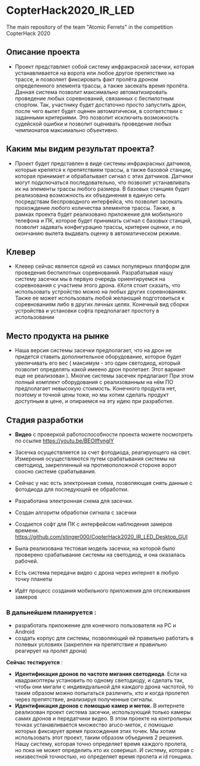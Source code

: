 # CopterHack2020_IR_LED
The main repository of the team "Atomic Ferrets" in the competition CopterHack 2020

## Описание проекта

- Проект представляет собой систему инфракрасной засечки, которая устанавливается на ворота или любое другое препятствие на трассе, и позволяет фиксировать факт пролёта дроном определенного элемента трассы, а также засекать время пролёта. Данная система позволит максимально автоматизировать проведение любых соревнований, связанных с беспилотным спортом. Так, участнику будет достаточно просто запустить дрон, после чего вылет будет оценен автоматически, в соответствии с заданными критериями. Это позволит исключить возможность судейской ошибки и позволит оценивать проведение любых чемпионатов максимально объективно.

## Каким мы видим результат проекта?

- Проект будет представлен в виде системы инфракрасных датчиков, которые крепятся к препятствиям трассы, а также базовой станции, которая принимает и обрабатывает сигнал с этих датчиков. Датчики могут подключаться последовательно, что позволит устанавливать их на элементы трассы любого размера. В базовых станциях будет реализована возможность их объединения в единую сеть посредствам беспроводного интерфейса, что позволит засекать прохождение любого количества элементов трассы. Также, в рамках проекта будет реализовано приложение для мобильного телефона и ПК, которое будет принимать сигнал с базовых станций, позволит задавать конфигурацию трассы, критерии оценки, и по окончанию вылета выдавать оценку в автоматическом режиме.

## Клевер

- Клевер сейчас является одной из самых популярных платформ для проведения беспилотных соревнований. Разрабатывая нашу систему засечки мы в первую очередь ориентируемся на соревнования с участием этого дрона. ёХотя стоит сказать, что использовать устройство можно на любых других соревнованиях. Также ее может использовать любой желающий подготовиться к соревнованиям либо в других личных целях. Конечный вид сборки устройства и установки софта предполагает простоту в использовании

## Место продукта на рынке

- Наша версия системы засечки предполагает, что на дрон не придется ставить дополнительное оборудование, которое будет увеличивать его вес ( максимум - это один светодиод, который позволит определять какой имеено дрон пролетает. Этот вариант еще не реализован ). Многие системы засечек предлагают При этом полный комплект оборудования с реализованным на нём ПО предполагает невысокую стоимость. Конечного продукта нет, поэтому и точной цены тоже, но мы хотим сделать продукт доступным в цене, и опираемся на эту идею при разработке. 

## Стадия разработки
- **Видео** с проверкой работоспособности проекта можете посмотреть по ссылке https://youtu.be/BEOIffvngIY
- Засечка осуществляется за счет фотодиода, реагирующего на свет. Измерения осуществляются путем срабатывания системы на светодиод, закрепленный на противоположной стороне ворот соосно системе срабатывания. 
- Сейчас у нас есть электронная схема, позволяющая снять данные с фотодиода для последующей ее обработки. 
 
- Разработана электронная схема для засечки. 
- Создан алгоритм обработки сигнала с засечки
- Создается софт для ПК с интерфейсом наблюдения замеров времени. https://github.com/stinger000/CopterHack2020_IR_LED_Desktop_GUI
- Была реализована тестовая модель засечки, на которой было проверено срабатывание системы на светодиод, и она оказалась рабочей. 
- Есть система передачи видео с дрона через интернет в любую точку планеты
- Идёт процесс создания мобильного приложения для отслеживания замеров
 
 ### В дальнейшем планируется : 
- разработать приложение для конечного пользователя на PC и Android
- создать корпус для системы, позволяющий ей правильно работать в полевых условиях (закреплен на препятствие и правильно реагирует на пролет дрона) 
 
**Сейчас тестируется** :
- **Идентификация дронов по частоте мигания светодиода**. Если на квадракоптеры установить по одному светодиоду, и сделать так, чтобы они мигали с индивидуальной для каждого  дрона частотой, то таким образом можно попытаться различить, кто и когда пролетел через препятствие, анализируя полученные сигналы.
- **Идентификация дронов с помощью камер и меток.** В интернете реализован проект система засечки, использующий только камеры самих дронов и передатчики видео. В этом проекте на контрольных точках устанавливается множество aruco-меток, с помощью которых фиксирует время прохождения этих точек. Мы хотим использовать этот проект, таким образом объединив 2 решения. Нашу систему, которая точно определяет время каждого пролета, но пока не может определить кто их соверишл. И систему, которая с неизвестной точностью, но определяет время пролета и id гонщика.

